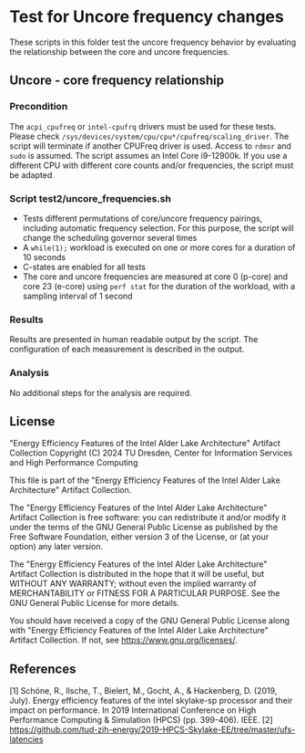 # Test for Uncore frequency changes

These scripts in this folder test the uncore frequency behavior by evaluating the relationship between the core and uncore frequencies.

## Uncore - core frequency relationship

### Precondition

The `acpi_cpufreq` or `intel-cpufrq` drivers must be used for these tests. Please check `/sys/devices/system/cpu/cpu*/cpufreq/scaling_driver`. The script will terminate if another CPUFreq driver is used.
Access to `rdmsr` and `sudo` is assumed.
The script assumes an Intel Core i9-12900k. If you use a different CPU with different core counts and/or frequencies, the script must be adapted.

### Script test2/uncore_frequencies.sh

- Tests different permutations of core/uncore frequency pairings, including automatic frequency selection. For this purpose, the script will change the scheduling governor several times
- A `while(1);` workload is executed on one or more cores for a duration of 10 seconds
- C-states are enabled for all tests
- The core and uncore frequencies are measured at core 0 (p-core) and core 23 (e-core) using `perf stat` for the duration of the workload, with a sampling interval of 1 second

### Results

Results are presented in human readable output by the script. The configuration of each measurement is described in the output.

### Analysis

No additional steps for the analysis are required.

## License

"Energy Efficiency Features of the Intel Alder Lake Architecture" Artifact Collection
Copyright (C) 2024 TU Dresden, Center for Information Services and High Performance Computing

This file is part of the "Energy Efficiency Features of the Intel Alder Lake Architecture" Artifact Collection.

The "Energy Efficiency Features of the Intel Alder Lake Architecture" Artifact Collection is free software: you can redistribute it and/or modify it under the terms of the GNU General Public License as published by the Free Software Foundation, either version 3 of the License, or (at your option) any later version.

The "Energy Efficiency Features of the Intel Alder Lake Architecture" Artifact Collection is distributed in the hope that it will be useful, but WITHOUT ANY WARRANTY; without even the implied warranty of MERCHANTABILITY or FITNESS FOR A PARTICULAR PURPOSE. See the GNU General Public License for more details.

You should have received a copy of the GNU General Public License along with "Energy Efficiency Features of the Intel Alder Lake Architecture" Artifact Collection. If not, see <https://www.gnu.org/licenses/>.

## References

[1] Schöne, R., Ilsche, T., Bielert, M., Gocht, A., & Hackenberg, D. (2019, July). Energy efficiency features of the intel skylake-sp processor and their impact on performance. In 2019 International Conference on High Performance Computing & Simulation (HPCS) (pp. 399-406). IEEE.
[2] https://github.com/tud-zih-energy/2019-HPCS-Skylake-EE/tree/master/ufs-latencies
